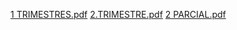 [1 TRIMESTRES.pdf](https://github.com/user-attachments/files/17302403/1.TRIMESTRES.pdf)
[2.TRIMESTRE.pdf](https://github.com/user-attachments/files/17302404/2.TRIMESTRE.pdf)
[2  PARCIAL.pdf](https://github.com/user-attachments/files/17302408/2.PARCIAL.pdf)

